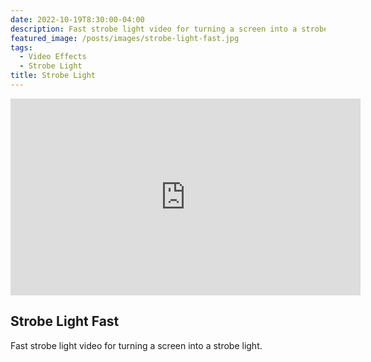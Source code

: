 ```yaml
---
date: 2022-10-19T8:30:00-04:00
description: Fast strobe light video for turning a screen into a strobe light.
featured_image: /posts/images/strobe-light-fast.jpg
tags:
  - Video Effects
  - Strobe Light
title: Strobe Light
---
```


<div class="iframe-16-9-container">
<iframe class="youTubeIframe" width="560" height="315" src="https://www.youtube.com/embed/yERWAXXiyEI?rel=0" title="YouTube video player" frameborder="0" allow="accelerometer; autoplay; clipboard-write; encrypted-media; gyroscope; picture-in-picture; web-share" allowfullscreen></iframe>
</div>

## Strobe Light Fast

Fast strobe light video for turning a screen into a strobe light.
